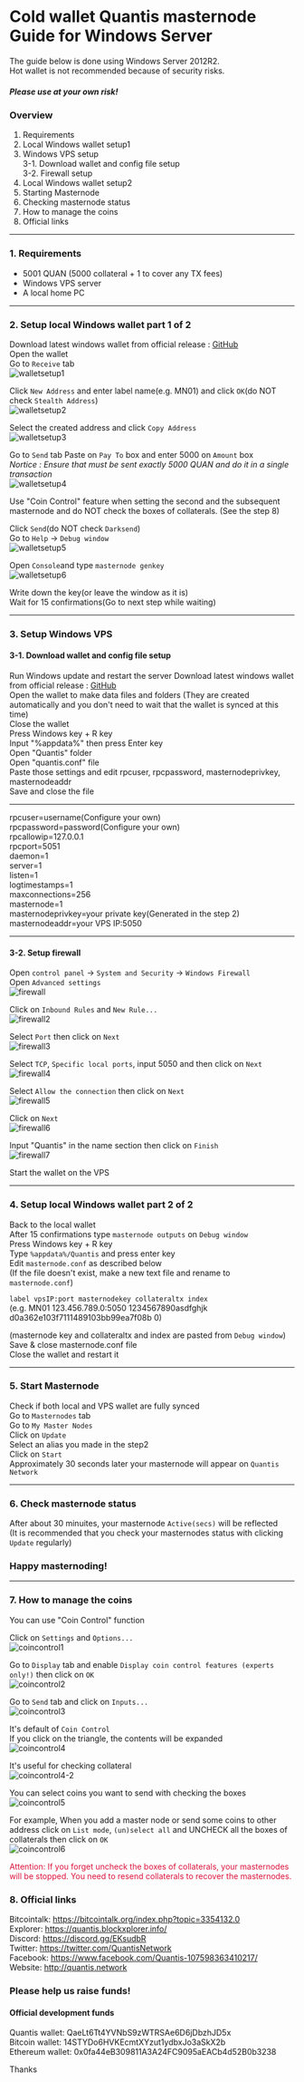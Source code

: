 # Cold wallet Quantis masternode Guide for Windows Server  
The guide below is done using Windows Server 2012R2.  
Hot wallet is not recommended because of security risks.

##### Please use at your own risk!
### Overview  
1. Requirements  
2. Local Windows wallet setup1  
3. Windows VPS setup  
  3-1. Download wallet and config file setup  
  3-2. Firewall setup  
4. Local Windows wallet setup2  
5. Starting Masternode  
6. Checking masternode status  
7. How to manage the coins
8. Official links  
___
### 1. Requirements
* 5001 QUAN (5000 collateral + 1 to cover any TX fees)  
* Windows VPS server  
* A local home PC
___
### 2. Setup local Windows wallet part 1 of 2  
Download latest windows wallet from official release : [GitHub](https://github.com/QuantisNetwork/Quantis-public/releases)  
Open the wallet    
Go to `Receive` tab  
![walletsetup1](https://user-images.githubusercontent.com/38932966/42698634-74b35cde-86f9-11e8-99ed-ff033b1407eb.png)

Click `New Address` and enter label name(e.g. MN01) and click `OK`(do NOT check `Stealth Address`)  
![walletsetup2](https://user-images.githubusercontent.com/38932966/42698674-8f061f68-86f9-11e8-87fd-9825b35628f4.png)

Select the created address and click `Copy Address`  
![walletsetup3](https://user-images.githubusercontent.com/38932966/42698738-c1142914-86f9-11e8-904b-d6495ff2e8b5.png)

Go to `Send` tab
Paste on `Pay To` box and enter 5000 on `Amount` box  
*Nortice : Ensure that must be sent exactly 5000 QUAN and do it in a single transaction*  
![walletsetup4](https://user-images.githubusercontent.com/38932966/42699135-ca55aa6a-86fa-11e8-82c1-ad7c7954eada.png)

Use "Coin Control" feature when setting the second and the subsequent masternode and do NOT check the boxes of collaterals. (See the step 8)  

Click `Send`(do NOT check `Darksend`)  
Go to `Help` -> `Debug window`  
![walletsetup5](https://user-images.githubusercontent.com/38932966/42730729-c6860794-8836-11e8-996d-e672116672a1.png)

Open `Console`and type `masternode genkey`  
![walletsetup6](https://user-images.githubusercontent.com/38932966/42730757-8763d860-8837-11e8-848d-7d795eef3e77.png)

Write down the key(or leave the window as it is)  
Wait for 15 confirmations(Go to next step while waiting)   
___  
### 3. Setup Windows VPS
#### 3-1. Download wallet and config file setup
Run Windows update and restart the server
Download latest windows wallet from official release : [GitHub](https://github.com/QuantisNetwork/Quantis-public/releases)  
Open the wallet to make data files and folders (They are created automatically and you don't need to wait that the wallet is synced at this time)  
Close the wallet  
Press Windows key + R key  
Input "%appdata%" then press Enter key   
Open "Quantis" folder  
Open "quantis.conf" file  
Paste those settings and edit rpcuser, rpcpassword, masternodeprivkey, masternodeaddr  
Save and close the file  
___
rpcuser=username(Configure your own)  
rpcpassword=password(Configure your own)  
rpcallowip=127.0.0.1  
rpcport=5051  
daemon=1  
server=1  
listen=1  
logtimestamps=1  
maxconnections=256  
masternode=1  
masternodeprivkey=your private key(Generated in the step 2)  
masternodeaddr=your VPS IP:5050  
___
#### 3-2. Setup firewall
Open `control panel` -> `System and Security` -> `Windows Firewall`  
Open `Advanced settings`  
![firewall](https://user-images.githubusercontent.com/38932966/42580081-aec70204-8564-11e8-92cd-a39bc6a54ace.png)


Click on `Inbound Rules` and `New Rule...`  
![firewall2](https://user-images.githubusercontent.com/38932966/42580212-00ac7e0a-8565-11e8-8b1c-4b4a12fc6d29.png)

Select `Port` then click on `Next`  
![firewall3](https://user-images.githubusercontent.com/38932966/42580310-2af2d8e4-8565-11e8-97e3-846d79dead13.png)

Select `TCP`, `Specific local ports`, input 5050 and then click on `Next`  
![firewall4](https://user-images.githubusercontent.com/38932966/42580326-35c7394a-8565-11e8-93f9-2d51aecf2b97.png)

Select `Allow the connection` then click on `Next`  
![firewall5](https://user-images.githubusercontent.com/38932966/42580340-3d6f2694-8565-11e8-80f4-69d49551e80f.png)

Click on `Next`  
![firewall6](https://user-images.githubusercontent.com/38932966/42580361-49e60d7a-8565-11e8-90a1-d709bcab2821.png)

Input "Quantis" in the name section then click on `Finish`  
![firewall7](https://user-images.githubusercontent.com/38932966/42580370-51544d7e-8565-11e8-8db0-5736902624d1.png)

Start the wallet on the VPS
___
### 4. Setup local Windows wallet part 2 of 2  
Back to the local wallet  
After 15 confirmations type `masternode outputs` on `Debug window`  
Press Windows key + R key  
Type `%appdata%/Quantis` and press enter key  
Edit `masternode.conf` as described below  
(If the file doesn't exist, make a new text file and rename to `masternode.conf`)     

`label vpsIP:port masternodekey collateraltx index`  
(e.g. MN01 123.456.789.0:5050 1234567890asdfghjk d0a362e103f7111489103bb99ea7f08b 0)  

(masternode key and collateraltx and index are pasted from `Debug window`)  
Save & close masternode.conf file  
Close the wallet and restart it   
___
### 5. Start Masternode  
Check if both local and VPS wallet are fully synced  
Go to `Masternodes` tab    
Go to `My Master Nodes`  
Click on `Update`  
Select an alias you made in the step2  
Click on `Start`  
Approximately 30 seconds later your masternode will appear on `Quantis Network`
___
### 6. Check masternode status  
After about 30 minuites, your masternode `Active(secs)` will be reflected  
(It is recommended that you check your masternodes status with clicking `Update` regularly)

### Happy masternoding!
___
### 7. How to manage the coins  
You can use "Coin Control" function

Click on `Settings` and `Options...`  
![coincontrol1](https://user-images.githubusercontent.com/38932966/42692890-338e2d76-86e8-11e8-92ff-5bcba74af657.png)  

Go to `Display` tab and enable `Display coin control features (experts only!)` then click on `OK`  
![coincontrol2](https://user-images.githubusercontent.com/38932966/42692944-627868ea-86e8-11e8-9683-e28b8a0e9e67.png)

Go to `Send` tab and click on `Inputs...`  
![coincontrol3](https://user-images.githubusercontent.com/38932966/42695678-1ee08d48-86f1-11e8-886d-eb65c5508fe3.png)

It's default of `Coin Control`  
If you click on the triangle, the contents will be expanded  
![coincontrol4](https://user-images.githubusercontent.com/38932966/42695795-58370568-86f1-11e8-8a4f-8d2a34f61896.png)

It's useful for checking collateral  
![coincontrol4-2](https://user-images.githubusercontent.com/38932966/42697046-fb363b6e-86f4-11e8-8b0e-de2831616436.png)

You can select coins you want to send with checking the boxes
![coincontrol5](https://user-images.githubusercontent.com/38932966/42695858-7c409dca-86f1-11e8-80fc-2a995343ddce.png)

For example, When you add a master node or send some coins to other address click on `List mode`, `(un)select all` and UNCHECK all the boxes of collaterals then click on `OK`  
![coincontrol6](https://user-images.githubusercontent.com/38932966/42695876-89af5730-86f1-11e8-8421-7fc504953388.png)

<font color="crimson">Attention: If you forget uncheck the boxes of collaterals, your masternodes will be stopped. You need to resend collaterals to recover the masternodes.  </font>
### 8. Official links  
Bitcointalk: https://bitcointalk.org/index.php?topic=3354132.0  
Explorer: https://quantis.blockxplorer.info/  
Discord: https://discord.gg/EKsudbR  
Twitter: https://twitter.com/QuantisNetwork  
Facebook: https://www.facebook.com/Quantis-107598363410217/  
Website: http://quantis.network  

### Please help us raise funds!  

#### Official development funds  
Quantis wallet: QaeLt6Tt4YVNbS9zWTRSAe6D6jDbzhJD5x  
Bitcoin wallet: 14STYDo6HVKEcmtXYzut1ydbxJo3aSkX2b  
Ethereum wallet: 0x0fa44eB309811A3A24FC9095aEACb4d52B0b3238  

Thanks
